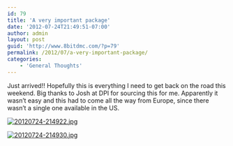 ```yaml
---
id: 79
title: 'A very important package'
date: '2012-07-24T21:49:51-07:00'
author: admin
layout: post
guid: 'http://www.8bitdmc.com/?p=79'
permalink: /2012/07/a-very-important-package/
categories:
    - 'General Thoughts'
---
```


Just arrived!! Hopefully this is everything I need to get back on the road this weekend. Big thanks to Josh at DPI for sourcing this for me. Apparently it wasn’t easy and this had to come all the way from Europe, since there wasn’t a single one available in the US.

[![20120724-214922.jpg](../../../assets/images2012/07/20120724-214922.jpg)](../../../assets/images2012/07/20120724-214922.jpg)

[![20120724-214930.jpg](../../../assets/images2012/07/20120724-214930.jpg)](../../../assets/images2012/07/20120724-214930.jpg)